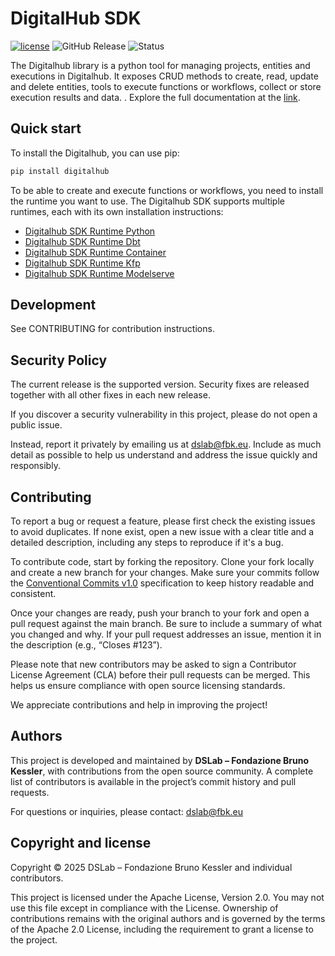 # DigitalHub SDK

[![license](https://img.shields.io/badge/license-Apache%202.0-blue)](https://github.com/scc-digitalhub/digitalhub-sdk/LICENSE) ![GitHub Release](https://img.shields.io/github/v/release/scc-digitalhub/digitalhub-sdk)
![Status](https://img.shields.io/badge/status-stable-gold)

The Digitalhub library is a python tool for managing projects, entities and executions in Digitalhub. It exposes CRUD methods to create, read, update and delete entities, tools to execute functions or workflows, collect or store execution results and data.
.
Explore the full documentation at the [link](https://scc-digitalhub.github.io/sdk-docs/).

## Quick start

To install the Digitalhub, you can use pip:

```bash
pip install digitalhub
```

To be able to create and execute functions or workflows, you need to install the runtime you want to use. The Digitalhub SDK supports multiple runtimes, each with its own installation instructions:

- [Digitalhub SDK Runtime Python](https://github.com/scc-digitalhub/digitalhub-sdk-runtime-python)
- [Digitalhub SDK Runtime Dbt](https://github.com/scc-digitalhub/digitalhub-sdk-runtime-dbt)
- [Digitalhub SDK Runtime Container](https://github.com/scc-digitalhub/digitalhub-sdk-runtime-container)
- [Digitalhub SDK Runtime Kfp](https://github.com/scc-digitalhub/digitalhub-sdk-runtime-kfp)
- [Digitalhub SDK Runtime Modelserve](https://github.com/scc-digitalhub/digitalhub-sdk-runtime-modelserve)

## Development

See CONTRIBUTING for contribution instructions.

## Security Policy

The current release is the supported version. Security fixes are released together with all other fixes in each new release.

If you discover a security vulnerability in this project, please do not open a public issue.

Instead, report it privately by emailing us at dslab@fbk.eu. Include as much detail as possible to help us understand and address the issue quickly and responsibly.

## Contributing

To report a bug or request a feature, please first check the existing issues to avoid duplicates. If none exist, open a new issue with a clear title and a detailed description, including any steps to reproduce if it's a bug.

To contribute code, start by forking the repository. Clone your fork locally and create a new branch for your changes. Make sure your commits follow the [Conventional Commits v1.0](https://www.conventionalcommits.org/en/v1.0.0/) specification to keep history readable and consistent.

Once your changes are ready, push your branch to your fork and open a pull request against the main branch. Be sure to include a summary of what you changed and why. If your pull request addresses an issue, mention it in the description (e.g., “Closes #123”).

Please note that new contributors may be asked to sign a Contributor License Agreement (CLA) before their pull requests can be merged. This helps us ensure compliance with open source licensing standards.

We appreciate contributions and help in improving the project!

## Authors

This project is developed and maintained by **DSLab – Fondazione Bruno Kessler**, with contributions from the open source community. A complete list of contributors is available in the project’s commit history and pull requests.

For questions or inquiries, please contact: [dslab@fbk.eu](mailto:dslab@fbk.eu)

## Copyright and license

Copyright © 2025 DSLab – Fondazione Bruno Kessler and individual contributors.

This project is licensed under the Apache License, Version 2.0.
You may not use this file except in compliance with the License. Ownership of contributions remains with the original authors and is governed by the terms of the Apache 2.0 License, including the requirement to grant a license to the project.
